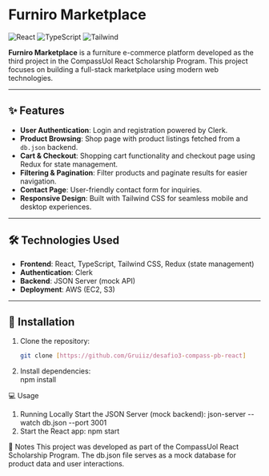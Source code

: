 # Furniro Marketplace

![React](https://img.shields.io/badge/React-20232A?style=for-the-badge&logo=react&logoColor=61DAFB)
![TypeScript](https://img.shields.io/badge/TypeScript-007ACC?style=for-the-badge&logo=typescript&logoColor=white)
![Tailwind](https://img.shields.io/badge/Tailwind_CSS-38B2AC?style=for-the-badge&logo=tailwind-css&logoColor=white)

**Furniro Marketplace** is a furniture e-commerce platform developed as the third project in the CompassUol React Scholarship Program. This project focuses on building a full-stack marketplace using modern web technologies.

---

## ✨ Features

- **User Authentication**: Login and registration powered by Clerk.
- **Product Browsing**: Shop page with product listings fetched from a `db.json` backend.
- **Cart & Checkout**: Shopping cart functionality and checkout page using Redux for state management.
- **Filtering & Pagination**: Filter products and paginate results for easier navigation.
- **Contact Page**: User-friendly contact form for inquiries.
- **Responsive Design**: Built with Tailwind CSS for seamless mobile and desktop experiences.

---

## 🛠️ Technologies Used

- **Frontend**: React, TypeScript, Tailwind CSS, Redux (state management)
- **Authentication**: Clerk
- **Backend**: JSON Server (mock API)
- **Deployment**: AWS (EC2, S3)

---

## 🚀 Installation

1. Clone the repository:
   ```bash
   git clone [https://github.com/Gruiiz/desafio3-compass-pb-react]

2. Install dependencies:  
    npm install

💻 Usage
1. Running Locally
    Start the JSON Server (mock backend):
      json-server --watch db.json --port 3001
2. Start the React app:
    npm start

📝 Notes
This project was developed as part of the CompassUol React Scholarship Program. The db.json file serves as a mock database for product data and user interactions.

